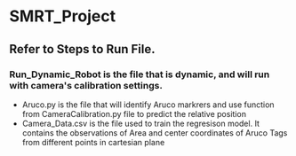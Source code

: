 # SMRT_Project

## Refer to Steps to Run File.

### Run_Dynamic_Robot is the file that is dynamic, and will run with camera's calibration settings.

  * Aruco.py is the file that will identify Aruco markrers and use function from CameraCalibration.py file to predict the relative position
  * Camera_Data.csv is the file used to train the regresison model. It contains the observations of Area and center coordinates of Aruco Tags from different points in cartesian plane
  
